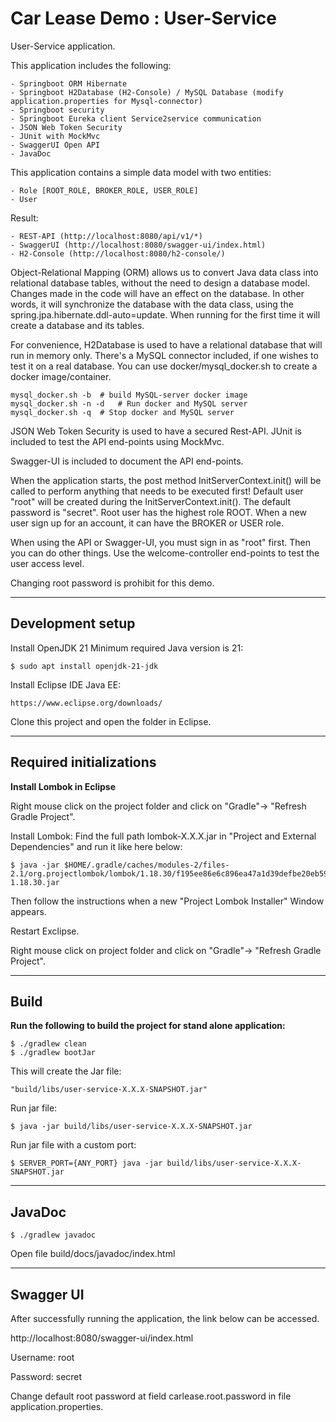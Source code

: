 # Car Lease Demo : User-Service

User-Service application.

This application includes the following:

	- Springboot ORM Hibernate
	- Springboot H2Database (H2-Console) / MySQL Database (modify application.properties for Mysql-connector)
	- Springboot security
	- Springboot Eureka client Service2service communication    
	- JSON Web Token Security
	- JUnit with MockMvc
	- SwaggerUI Open API
	- JavaDoc
 
 This application contains a simple data model with two entities:
 
	- Role [ROOT_ROLE, BROKER_ROLE, USER_ROLE]
	- User
 
 Result:
 
	- REST-API (http://localhost:8080/api/v1/*)
	- SwaggerUI (http://localhost:8080/swagger-ui/index.html)
	- H2-Console (http://localhost:8080/h2-console/)

Object-Relational Mapping (ORM) allows us to convert Java data class into relational database tables,
without the need to design a database model. Changes made in the code will have an effect on the
database. In other words, it will synchronize the database with the data class, 
using the spring.jpa.hibernate.ddl-auto=update. When running for the first time it will create a database and its tables.

For convenience, H2Database is used to have a relational database that will run in memory only.
There's a MySQL connector included, if one wishes to test it on a real database. You can use docker/mysql_docker.sh to create a docker image/container.

	mysql_docker.sh -b	# build MySQL-server docker image
	mysql_docker.sh -n -d	# Run docker and MySQL server
	mysql_docker.sh -q	# Stop docker and MySQL server

JSON Web Token Security is used to have a secured Rest-API.
JUnit is included to test the API end-points using MockMvc.

Swagger-UI is included to document the API end-points.

When the application starts, the post method InitServerContext.init() will be called 
to perform anything that needs to be executed first! Default user "root" will be created
during the InitServerContext.init(). The default password is "secret".
Root user has the highest role ROOT.
When a new user sign up for an account, it can have the BROKER or USER  role.

When using the API or Swagger-UI, you must sign in as "root" first.
Then you can do other things. Use the welcome-controller end-points to test the user access level.

Changing root password is prohibit for this demo.

_______________________________________________________________________________
## Development setup

Install OpenJDK 21
Minimum required Java version is 21:

    $ sudo apt install openjdk-21-jdk

Install Eclipse IDE Java EE:
    
    https://www.eclipse.org/downloads/

Clone this project and open the folder in Eclipse.

_______________________________________________________________________________
## Required initializations

**Install Lombok in Eclipse**

Right mouse click on the project folder and click on "Gradle"-> "Refresh Gradle Project".

Install Lombok:
	Find the full path lombok-X.X.X.jar in "Project and External Dependencies" and run it like here below:
	
	$ java -jar $HOME/.gradle/caches/modules-2/files-2.1/org.projectlombok/lombok/1.18.30/f195ee86e6c896ea47a1d39defbe20eb59cd149d/lombok-1.18.30.jar

Then follow the instructions when a new "Project Lombok Installer" Window appears.
	
Restart Exclipse.

Right mouse click on project folder and click on "Gradle"-> "Refresh Gradle Project".

_______________________________________________________________________________
## Build

**Run the following to build the project for stand alone application:**

    $ ./gradlew clean
    $ ./gradlew bootJar

This will create the Jar file:
    
    "build/libs/user-service-X.X.X-SNAPSHOT.jar"

Run jar file:

    $ java -jar build/libs/user-service-X.X.X-SNAPSHOT.jar
    
Run jar file with a custom port:

    $ SERVER_PORT={ANY_PORT} java -jar build/libs/user-service-X.X.X-SNAPSHOT.jar
    
_______________________________________________________________________________
## JavaDoc

	$ ./gradlew javadoc

Open file build/docs/javadoc/index.html
_______________________________________________________________________________
## Swagger UI

After successfully running the application, the link below can be accessed.

http://localhost:8080/swagger-ui/index.html

Username: root

Password: secret

Change default root password at field carlease.root.password in file application.properties.

